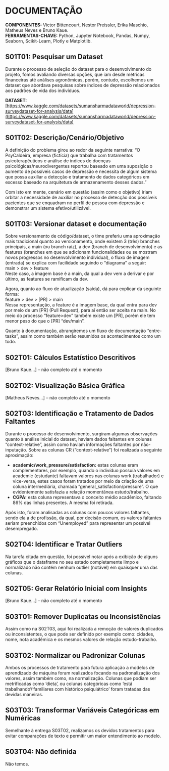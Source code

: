 # DOCUMENTAÇÃO
**COMPONENTES:** Victor Bittencourt, Nestor Preissler, Erika Maschio, Matheus Neves e Bruno Kaue.  
**FERRAMENTAS-CHAVE:** Python, Jupyter Notebook, Pandas, Numpy, Seaborn, Scikit-Learn, Plotly e Matplotlib.

## S01T01: Pesquisar um Dataset
Durante o processo de seleção do dataset para o desenvolvimento do projeto, fomos avaliando diversas opções, que iam desde métricas financeiras até análises agronômicas, porém, contudo, escolhemos um dataset que abordava pesquisas sobre índices de depressão relacionados aos padrões de vida dos indivíduos.

**DATASET:** [https://www.kaggle.com/datasets/sumansharmadataworld/depression-surveydataset-for-analysis/data](https://www.kaggle.com/datasets/sumansharmadataworld/depression-surveydataset-for-analysis/data)

## S01T02: Descrição/Cenário/Objetivo
A definição do problema girou ao redor da seguinte narrativa:
“O PsyCaldeira, empresa (fictícia) que trabalha com tratamentos psicoterapêuticos e análise de índices de doenças psicológicas/neurodivergentes reportou baseado em uma suposição o aumento de possíveis casos de depressão e necessita de algum sistema que possa auxiliar a detecção e tratamento de dados categóricos em excesso baseado na arquitetura de armazenamento desses dados.”

Com isto em mente, cenário em questão (assim como o objetivo) iriam orbitar a necessidade de auxiliar no processo de detecção dos possíveis pacientes que se enquadram no perfil de pessoa com depressão e demonstrar um sistema efetivo/utilizável.

## S01T03: Versionar dataset e documentação
Sobre versionamento de código/dataset, o time preferiu uma aproximação mais tradicional quanto ao versionamento, onde existem 3 (três) branches principais, a main (ou branch raiz), a dev (branch de desenvolvimento) e as features (branches em que se adicionam funcionalidades ou se mostram novos progressos no desenvolvimento individual), o fluxo de imagem (entrada) se explica com facilidade seguindo o “diagrama” a seguir:  
main > dev > feature  
Neste caso, a imagem base é a main, da qual a dev vem a derivar e por último, as features se ramificam da dev.

Agora, quanto ao fluxo de atualização (saída), dá para explicar da seguinte forma:  
feature > dev > [PR] > main  
Nessa representação, a feature é a imagem base, da qual entra para dev por meio de um [PR] (Pull Request), para aí então ser aceita na main. No meio do processo “feature>dev” também existe um [PR], porém ele tem menor peso do que o [PR] “dev/main”.

Quanto à documentação, abrangiremos um fluxo de documentação “entre-tasks”, assim como também serão resumidos os acontecimentos como um todo.

## S02T01: Cálculos Estatístico Descritivos
[Bruno Kaue…] – não completo até o momento

## S02T02: Visualização Básica Gráfica
[Matheus Neves…] – não completo até o momento

## S02T03: Identificação e Tratamento de Dados Faltantes
Durante o processo de desenvolvimento, surgiram algumas observações quanto à análise inicial do dataset, haviam dados faltantes em colunas “context-relative”, assim como haviam informações faltantes por não-inputação. Sobre as colunas CR (“context-relative”) foi realizada a seguinte aproximação:

- **academic/work_pressure/satisfaction:** estas colunas eram complementares, por exemplo, quando o indivíduo possuía valores em academic (estudante) faltavam valores nas colunas work (trabalhador) e vice-versa, estes casos foram tratados por meio da criação de uma coluna intermediária, chamada “general_satisfaction/pressure”. O que evidentemente satisfazia a relação momentânea estudo/trabalho.
- **CGPA:** esta coluna representava o conceito médio acadêmico, faltando 86% das linhas presentes. A mesma foi retirada.

Após isto, foram analisadas as colunas com poucos valores faltantes, sendo ela a de profissão, da qual, por decisão comum, os valores faltantes seriam preenchidos com “Unemployed” para representar um possível desempregado.

## S02T04: Identificar e Tratar Outliers
Na tarefa citada em questão, foi possível notar após a exibição de alguns gráficos que o dataframe no seu estado completamente limpo e normalizado não contém nenhum outlier (notável) em quaisquer uma das colunas.

## S02T05: Gerar Relatório Inicial com Insights
[Bruno Kaue…] – não completo até o momento

## S03T01: Remover Duplicatas ou Inconsistências
Assim como na S02T03, aqui foi realizada a remoção de valores duplicados ou inconsistentes, o que pode ser definido por exemplo como: cidades, nome, nota acadêmica e os mesmos valores de relação estudo-trabalho.

## S03T02: Normalizar ou Padronizar Colunas
Ambos os processos de tratamento para futura aplicação a modelos de aprendizado de máquina foram realizados focando na padronalização dos valores, assim também como, na normalização. Colunas que podiam ser metrificadas como ‘dieta’, ou colunas categóricas como ‘está trabalhando’/’familiares com histórico psiquiátrico’ foram tratadas das devidas maneiras.

## S03T03: Transformar Variáveis Categóricas em Numéricas
Semelhante à entrega S03T02, realizamos os devidos tratamentos para evitar comparações de texto e permitir um maior entendimento ao modelo.

## S03T04: Não definida
Não temos.
